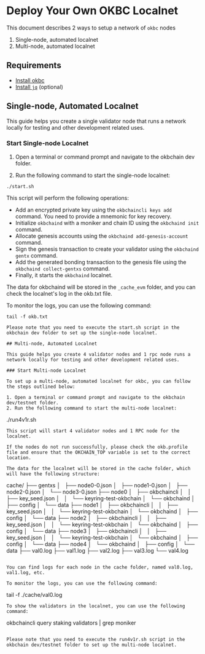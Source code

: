# Deploy Your Own OKBC Localnet

This document describes 2 ways to setup a network of `okbc` nodes

1. Single-node, automated localnet
2. Multi-node, automated localnet

## Requirements

- [Install okbc](/dev/quick-start/build-on-okbc/install-okbc.html)
- [Install `jq`](https://stedolan.github.io/jq/download/) (optional)

## Single-node, Automated Localnet

This guide helps you create a single validator node that runs a network locally for testing and other development related uses.

### Start Single-node Localnet

1. Open a terminal or command prompt and navigate to the okbchain dev folder.

2. Run the following command to start the single-node localnet:

```base
./start.sh
```

This script will perform the following operations:

* Add an encrypted private key using the `okbchaincli keys add` command. You need to provide a mnemonic for key recovery.
* Initialize `okbchaind` with a moniker and chain ID using the `okbchaind init` command.
* Allocate genesis accounts using the `okbchaind add-genesis-account` command.
* Sign the genesis transaction to create your validator using the `okbchaind gentx` command.
* Add the generated bonding transaction to the genesis file using the `okbchaind collect-gentxs` command.
* Finally, it starts the `okbchaind` localnet.

The data for okbchaind will be stored in the `_cache_evm` folder, and you can check the localnet's log in the okb.txt file.

To monitor the logs, you can use the following command:
```
tail -f okb.txt

Please note that you need to execute the start.sh script in the okbchain dev folder to set up the single-node localnet.

## Multi-node, Automated Localnet

This guide helps you create 4 validator nodes and 1 rpc node runs a network locally for testing and other development related uses.

### Start Multi-node Localnet

To set up a multi-node, automated localnet for okbc, you can follow the steps outlined below:

1. Open a terminal or command prompt and navigate to the okbchain dev/testnet folder.
2. Run the following command to start the multi-node localnet:

```
./run4v1r.sh
```
This script will start 4 validator nodes and 1 RPC node for the localnet.

If the nodes do not run successfully, please check the okb.profile file and ensure that the OKCHAIN_TOP variable is set to the correct location.

The data for the localnet will be stored in the cache folder, which will have the following structure:

```
cache/
├── gentxs
│   ├── node0-0.json
│   ├── node1-0.json
│   ├── node2-0.json
│   └── node3-0.json
├── node0
│   ├── okbchaincli
│   │   ├── key_seed.json
│   │   └── keyring-test-okbchain
│   └── okbchaind
│       ├── config
│       └── data
├── node1
│   ├── okbchaincli
│   │   ├── key_seed.json
│   │   └── keyring-test-okbchain
│   └── okbchaind
│       ├── config
│       └── data
├── node2
│   ├── okbchaincli
│   │   ├── key_seed.json
│   │   └── keyring-test-okbchain
│   └── okbchaind
│       ├── config
│       └── data
├── node3
│   ├── okbchaincli
│   │   ├── key_seed.json
│   │   └── keyring-test-okbchain
│   └── okbchaind
│       ├── config
│       └── data
├── node4
│   └── okbchaind
│       ├── config
│       └── data
├── val0.log
├── val1.log
├── val2.log
├── val3.log
└── val4.log
```

You can find logs for each node in the cache folder, named val0.log, val1.log, etc.

To monitor the logs, you can use the following command:
```
tail -f ./cache/val0.log
```
To show the validators in the localnet, you can use the following command:

```
okbchaincli query staking validators | grep moniker
```

Please note that you need to execute the run4v1r.sh script in the okbchain dev/testnet folder to set up the multi-node localnet.
